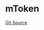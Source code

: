 # mToken
[Git Source](https://github.com/malda-protocol/malda-lending/blob/b62e113034d94e880ebb241b8fad49eb27118646/src\mToken\mToken.sol)



